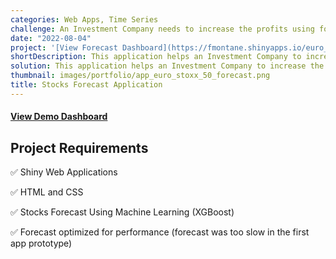 ```yaml
---
categories: Web Apps, Time Series
challenge: An Investment Company needs to increase the profits using forecasts of the "Euro Stoxx 50" stocks, the 50 leading stocks in the Eurozone. 
date: "2022-08-04"
project: '[View Forecast Dashboard](https://fmontane.shinyapps.io/euro_stoxx_50_forecast_app/)'
shortDescription: This application helps an Investment Company to increase the profits identifying trends in the "Euro Stoxx 50" stocks, the 50 leading stocks in the Eurozone.
solution: This application helps an Investment Company to increase the profits identifying trends in the "Euro Stoxx 50" stocks using Machine Learning.
thumbnail: images/portfolio/app_euro_stoxx_50_forecast.png
title: Stocks Forecast Application
---
```




#### [View Demo Dashboard](https://fmontane.shinyapps.io/euro_stoxx_50_forecast_app/)

## Project Requirements

✅ Shiny Web Applications

✅ HTML and CSS

✅ Stocks Forecast Using Machine Learning (XGBoost)

✅  Forecast optimized for performance (forecast was too slow in the first app prototype)




